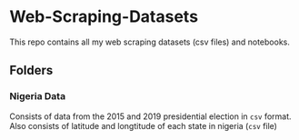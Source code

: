 # Web-Scraping-Datasets

This repo contains all my web scraping datasets (csv files) and notebooks.

## Folders
### Nigeria Data
  Consists of data from the 2015 and 2019 presidential election in `csv` format.
  Also consists of latitude and longtitude of each state in nigeria (`csv` file)
  
